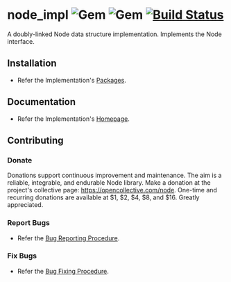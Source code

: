 # node_impl ![Gem](https://img.shields.io/gem/v/node_impl) ![Gem](https://img.shields.io/gem/dt/node_impl) [![Build Status](https://travis-ci.com/Diligent-Software-LLC/node_impl.svg?branch=master)](https://travis-ci.com/Diligent-Software-LLC/node_impl)

A doubly-linked Node data structure implementation. Implements the Node
 interface.

## Installation

- Refer the Implementation's 
[Packages](https://docs.diligentsoftware.org/node-1/packages#implementation_installation).

## Documentation

- Refer the Implementation's 
[Homepage](https://docs.diligentsoftware.org/node-1/implementation).

## Contributing

### Donate

Donations support continuous improvement and maintenance. The aim is a reliable,
integrable, and endurable Node library. Make a donation at the project's 
collective page: https://opencollective.com/node. One-time and recurring 
donations are available at $1, $2, $4, $8, and $16. Greatly appreciated.

### Report Bugs

- Refer the 
[Bug Reporting Procedure](https://github.com/Diligent-Software-LLC/node_impl/issues/1).

### Fix Bugs

- Refer the 
[Bug Fixing Procedure](https://github.com/Diligent-Software-LLC/node_impl/issues/2).
